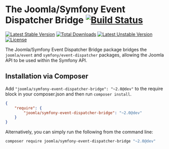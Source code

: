 # The Joomla/Symfony Event Dispatcher Bridge [![Build Status](https://travis-ci.org/joomla-framework/symfony-event-dispatcher-bridge.png?branch=master)](https://travis-ci.org/joomla-framework/symfony-event-dispatcher-bridge)

[![Latest Stable Version](https://poser.pugx.org/joomla/symfony-event-dispatcher-bridge/v/stable)](https://packagist.org/packages/joomla/symfony-event-dispatcher-bridge) [![Total Downloads](https://poser.pugx.org/joomla/symfony-event-dispatcher-bridge/downloads)](https://packagist.org/packages/joomla/symfony-event-dispatcher-bridge) [![Latest Unstable Version](https://poser.pugx.org/joomla/symfony-event-dispatcher-bridge/v/unstable)](https://packagist.org/packages/joomla/symfony-event-dispatcher-bridge) [![License](https://poser.pugx.org/joomla/symfony-event-dispatcher-bridge/license)](https://packagist.org/packages/joomla/symfony-event-dispatcher-bridge)

The Joomla/Symfony Event Dispatcher Bridge package bridges the `joomla/event` and `symfony/event-dispatcher` packages, allowing the Joomla API to be used within the Symfony API.

## Installation via Composer

Add `"joomla/symfony-event-dispatcher-bridge": "~2.0@dev"` to the require block in your composer.json and then run `composer install`.

```json
{
	"require": {
		"joomla/symfony-event-dispatcher-bridge": "~2.0@dev"
	}
}
```

Alternatively, you can simply run the following from the command line:

```sh
composer require joomla/symfony-event-dispatcher-bridge "~2.0@dev"
```
